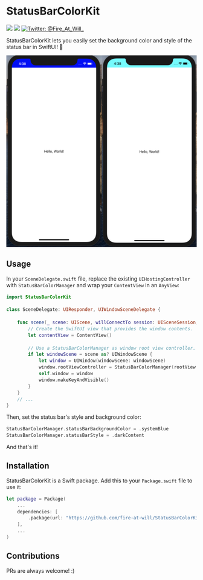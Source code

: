 # StatusBarColorKit
<p align="left">
    <img src="https://img.shields.io/badge/iOS-13.0+-blue.svg" />
    <img src="https://img.shields.io/badge/Swift-5.1-ff69b4.svg" />
    <a href="https://twitter.com/Fire_At_Will_">
        <img src="https://img.shields.io/badge/Contact-@Fire_At_Will_-lightgrey.svg?style=flat" alt="Twitter: @Fire_At_Will_" />
    </a>
</p>
StatusBarColorKit lets you easily set the background color and style of the status bar in SwiftUI! 🌈

![StatusBarKit](assets/screenshot.png)

## Usage

In your `SceneDelegate.swift` file, replace the existing `UIHostingController` with `StatusBarColorManager` and wrap your `ContentView` in an `AnyView`:

```swift
import StatusBarColorKit

class SceneDelegate: UIResponder, UIWindowSceneDelegate {

    func scene(_ scene: UIScene, willConnectTo session: UISceneSession, options connectionOptions: UIScene.ConnectionOptions) {
        // Create the SwiftUI view that provides the window contents.
        let contentView = ContentView()

        // Use a StatusBarColorManager as window root view controller.
        if let windowScene = scene as? UIWindowScene {
            let window = UIWindow(windowScene: windowScene)
            window.rootViewController = StatusBarColorManager(rootView: AnyView(contentView))
            self.window = window
            window.makeKeyAndVisible()
        }
    }
    // ...
}
```

Then, set the status bar's style and background color:

```swift
StatusBarColorManager.statusBarBackgroundColor = .systemBlue
StatusBarColorManager.statusBarStyle = .darkContent
```

And that's it!

## Installation
StatusBarColorKit is a Swift package. Add this to your `Package.swift` file to use it:

```swift
let package = Package(
    ...
    dependencies: [
        .package(url: "https://github.com/fire-at-will/StatusBarColorKit", from: "0.1.0")
    ],
    ...
)
```

## Contributions
PRs are always welcome! :)
